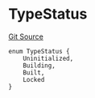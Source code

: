 # TypeStatus
[Git Source](https://github.com/metacontract/mc/blob/93e4f2d4a013f48ae1db91ed21bff3eb8a27ce1d/src/devkit/types/TypeGuard.sol)


```solidity
enum TypeStatus {
    Uninitialized,
    Building,
    Built,
    Locked
}
```

